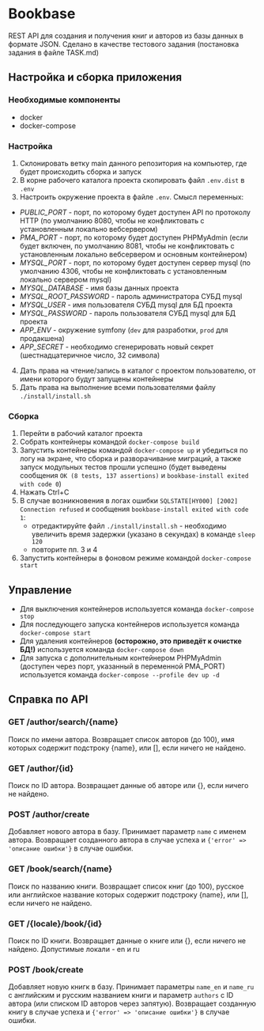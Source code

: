 # Bookbase

REST API для создания и получения книг и авторов из базы данных в формате JSON.
Сделано в качестве тестового задания (постановка задания в файле TASK.md)

## Настройка и сборка приложения
### Необходимые компоненты
- docker
- docker-compose

### Настройка
1. Склонировать ветку main данного репозитория на компьютер, где будет происходить сборка и запуск
2. В корне рабочего каталога проекта скопировать файл `.env.dist` в `.env`
3. Настроить окружение проекта в файле `.env`. Смысл переменных:
- *PUBLIC_PORT* - порт, по которому будет доступен API по протоколу HTTP (по умолчанию 8080, чтобы не конфликтовать с установленным локально вебсервером)
- *PMA_PORT* - порт, по которому будет доступен PHPMyAdmin (если будет включен, по умолчанию 8081, чтобы не конфликтовать с установленным локально вебсервером и основным контейнером)
- *MYSQL_PORT* - порт, по которому будет доступен сервер mysql (по умолчанию 4306, чтобы не конфликтовать с установленным локально сервером mysql)
- *MYSQL_DATABASE* - имя базы данных проекта
- *MYSQL_ROOT_PASSWORD* - пароль администратора СУБД mysql
- *MYSQL_USER* - имя пользователя СУБД mysql для БД проекта
- *MYSQL_PASSWORD* - пароль пользователя СУБД mysql для БД проекта
- *APP_ENV* - окружение symfony (`dev` для разработки, `prod` для продакшена)
- *APP_SECRET* - необходимо сгенерировать новый секрет (шестнадцатеричное число, 32 символа)
4. Дать права на чтение/запись в каталог с проектом пользователю, от имени которого будут запущены контейнеры
5. Дать права на выполнение всеми пользователями файлу `./install/install.sh`

### Сборка
1. Перейти в рабочий каталог проекта
2. Собрать контейнеры командой `docker-compose build`
3. Запустить контейнеры командой `docker-compose up` и убедиться по логу на экране, что сборка и разворачивание миграций, а также запуск модульных тестов прошли успешно (будет выведены сообщения `OK (8 tests, 137 assertions)` и `bookbase-install exited with code 0`)
4. Нажать Ctrl+C
5. В случае возникновения в логах ошибки `SQLSTATE[HY000] [2002] Connection refused` и сообщения `bookbase-install exited with code 1`:
    - отредактируйте файл `./install/install.sh` - необходимо увеличить время задержки (указано в секундах) в команде `sleep 120`
    - повторите пп. 3 и 4
6. Запустить контейнеры в фоновом режиме командой `docker-compose start`

## Управление 
- Для выключения контейнеров используется команда `docker-compose stop`
- Для последующего запуска контейнеров используется команда `docker-compose start`
- Для удаления контейнеров **(осторожно, это приведёт к очистке БД!)** используется команда `docker-compose down`
- Для запуска с дополнительным контейнером PHPMyAdmin (доступен через порт, указанный в переменной PMA_PORT) используется команда `docker-compose --profile dev up -d`

## Справка по API
### GET /author/search/{name}
Поиск по имени автора. Возвращает список авторов (до 100), имя которых содержит подстроку {name}, или [], если ничего не найдено.

### GET /author/{id}
Поиск по ID автора. Возвращает данные об авторе или {}, если ничего не найдено.

### POST /author/create
Добавляет нового автора в базу. Принимает параметр `name` с именем автора. Возвращает созданного автора в случае успеха и `{'error' => 'описание ошибки'}` в случае ошибки.

### GET /book/search/{name}
Поиск по названию книги. Возвращает список книг (до 100), русское или английское название которых содержит подстроку {name}, или [], если ничего не найдено.

### GET /{locale}/book/{id}
Поиск по ID книги. Возвращает данные о книге или {}, если ничего не найдено. Допустимые локали - en и ru

### POST /book/create
Добавляет новую книгк в базу. Принимает параметры `name_en` и `name_ru` с английским и русским названием книги и параметр `authors` с ID автора (или списком ID авторов через запятую). Возвращает созданную книгу в случае успеха и `{'error' => 'описание ошибки'}` в случае ошибки.
